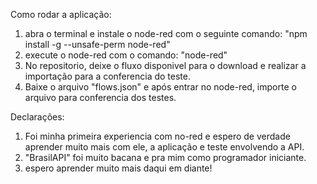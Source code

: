 Como rodar a aplicação:
1. abra o terminal e instale o node-red com o seguinte comando: "npm install -g --unsafe-perm node-red"
2. execute o node-red com o comando: "node-red"
3. No repositorio, deixe o fluxo disponivel para o download e realizar a importação para a conferencia do teste.
4. Baixe o arquivo "flows.json" e após entrar no node-red, importe o arquivo para conferencia dos testes.

Declarações:
1. Foi minha primeira experiencia com no-red e espero de verdade aprender muito mais com ele, a aplicação e teste envolvendo a API.
2. "BrasilAPI" foi muito bacana e pra mim como programador iniciante.
3. espero aprender muito mais daqui em diante!
